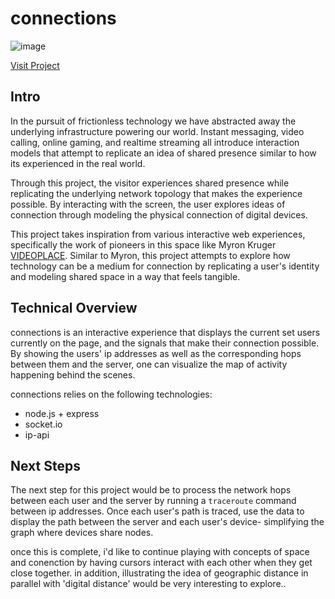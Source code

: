 # connections

![image](https://user-images.githubusercontent.com/3255833/194686045-9a828dbd-6d8a-4a98-83cc-e3fc047dbf43.png)

[Visit Project](http://159.223.132.92:3000)

## Intro

In the pursuit of frictionless technology we have abstracted away the underlying infrastructure powering our world. Instant messaging, video calling, online gaming, and realtime streaming all introduce interaction models that attempt to replicate an idea of shared presence similar to how its experienced in the real world.

Through this project, the visitor experiences shared presence while replicating the underlying network topology that makes the experience possible. By interacting with the screen, the user explores ideas of connection through modeling the physical connection of digital devices.

This project takes inspiration from various interactive web experiences, specifically the work of pioneers in this space like Myron Kruger [VIDEOPLACE](https://www.youtube.com/watch?v=d4DUIeXSEpk). Similar to Myron, this project attempts to explore how technology can be a medium for connection by replicating a user's identity and modeling shared space in a way that feels tangible.


## Technical Overview

connections is an interactive experience that displays the current set users currently on the page, and the signals that make their connection possible. By showing the users' ip addresses as well as the corresponding hops between them and the server, one can visualize the map of activity happening behind the scenes.

connections relies on the following technologies:
* node.js + express
* socket.io
* ip-api


## Next Steps

The next step for this project would be to process the network hops between each user and the server by running a `traceroute` command between ip addresses. Once each user's path is traced, use the data to display the path between the server and each user's device- simplifying the graph where devices share nodes. 

once this is complete, i'd like to continue playing with concepts of space and conenction by having cursors interact with each other when they get close together. in addition, illustrating the idea of geographic distance in parallel with 'digital distance' would be very interesting to explore..
